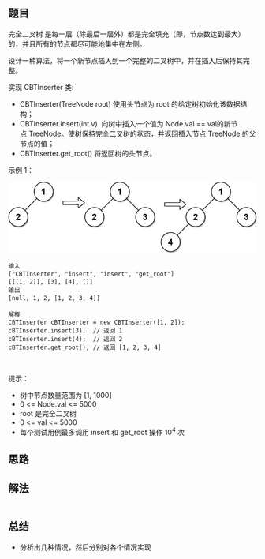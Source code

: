
## 题目

完全二叉树 是每一层（除最后一层外）都是完全填充（即，节点数达到最大）的，并且所有的节点都尽可能地集中在左侧。

设计一种算法，将一个新节点插入到一个完整的二叉树中，并在插入后保持其完整。

实现 CBTInserter 类:

- CBTInserter(TreeNode root) 使用头节点为 root 的给定树初始化该数据结构；
- CBTInserter.insert(int v)  向树中插入一个值为 Node.val == val的新节点 TreeNode。使树保持完全二叉树的状态，并返回插入节点 TreeNode 的父节点的值；
- CBTInserter.get_root() 将返回树的头节点。

示例 1：

![](../../../media/pictures/leetcode/lc-treeinsert.jpeg)


    输入
    ["CBTInserter", "insert", "insert", "get_root"]
    [[[1, 2]], [3], [4], []]
    输出
    [null, 1, 2, [1, 2, 3, 4]]
    
    解释
    CBTInserter cBTInserter = new CBTInserter([1, 2]);
    cBTInserter.insert(3);  // 返回 1
    cBTInserter.insert(4);  // 返回 2
    cBTInserter.get_root(); // 返回 [1, 2, 3, 4]
 

提示：

- 树中节点数量范围为 [1, 1000] 
- 0 <= Node.val <= 5000
- root 是完全二叉树
- 0 <= val <= 5000 
- 每个测试用例最多调用 insert 和 get_root 操作 10<sup>4</sup> 次

## 思路



## 解法
```java


```

## 总结

- 分析出几种情况，然后分别对各个情况实现 
